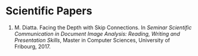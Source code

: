 # Scientific Papers
1. M. Diatta. Facing the Depth with Skip Connections. In *Seminar Scientific Communication in Document Image Analysis: Reading, Writing and Presentation Skills*, Master in Computer Sciences, University of Fribourg, 2017.
